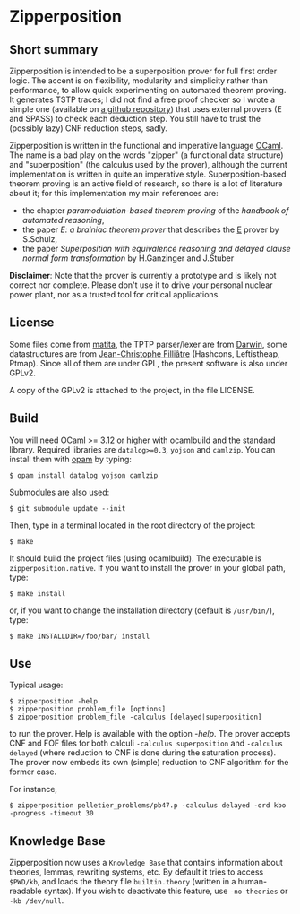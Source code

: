 # Zipperposition

## Short summary
Zipperposition is intended to be a superposition prover for full first order logic. The accent
is on flexibility, modularity and simplicity rather than performance, to allow
quick experimenting on automated theorem proving. It generates TSTP traces; I did
not find a free proof checker so I wrote a simple one (available on
[a github repository](https://github.com/c-cube/tstp-proof-checker "proof checker"))
that uses external provers (E and SPASS) to check each deduction step. You still
have to trust the (possibly lazy) CNF reduction steps, sadly.

Zipperposition is written in the functional and imperative language
[OCaml](http://caml.inria.fr). The name is a bad play on the words "zipper" (a
functional data structure) and "superposition" (the calculus used by the
prover), although the current implementation is written in quite an imperative style.
Superposition-based theorem proving is an active field of research, so
there is a lot of literature about it; for this implementation my main references
are:

* the chapter _paramodulation-based theorem proving_ of the _handbook of automated reasoning_,
* the paper _E: a brainiac theorem prover_ that describes the [E](http://eprover.org) prover by S.Schulz,
* the paper _Superposition with equivalence reasoning and delayed clause normal form transformation_ by H.Ganzinger and J.Stuber

**Disclaimer**: Note that the prover is currently a prototype and is
likely not correct nor complete. Please don't use it to drive your personal
nuclear power plant, nor as a trusted tool for critical applications.

## License
Some files come from [matita](http://matita.cs.unibo.it/), the TPTP
parser/lexer are from [Darwin](http://combination.cs.uiowa.edu/Darwin/), some
datastructures are from [Jean-Christophe Filliâtre](http://www.lri.fr/~filliatr/software.en.html/)
(Hashcons, Leftistheap, Ptmap). Since all of them are under GPL, the present software is also
under GPLv2.

A copy of the GPLv2 is attached to the project, in the file LICENSE.

## Build

You will need OCaml >= 3.12 or higher with ocamlbuild and the standard
library.
Required libraries are `datalog>=0.3`, `yojson` and `camlzip`.
You can install  them with [opam](http://opam.ocamlpro.com/) by typing:

    $ opam install datalog yojson camlzip

Submodules are also used:

    $ git submodule update --init

Then, type in a terminal located in the root directory of the project:

    $ make

It should build the project files (using ocamlbuild).
The executable is `zipperposition.native`. If you want to install the prover
in your global path, type:

    $ make install

or, if you want to change the installation directory (default is `/usr/bin/`), type:

    $ make INSTALLDIR=/foo/bar/ install

## Use

Typical usage:

    $ zipperposition -help
    $ zipperposition problem_file [options]
    $ zipperposition problem_file -calculus [delayed|superposition]

to run the prover. Help is available with the option *-help*. The prover
accepts CNF and FOF files for both calculi `-calculus superposition` and
`-calculus delayed` (where reduction to CNF is done during the saturation
process). The prover now embeds its own (simple) reduction to CNF algorithm
for the former case.

For instance,

    $ zipperposition pelletier_problems/pb47.p -calculus delayed -ord kbo -progress -timeout 30

## Knowledge Base

Zipperposition now uses a `Knowledge Base` that contains information about theories,
lemmas, rewriting systems, etc. By default it tries to access `$PWD/kb`, and loads
the theory file `builtin.theory` (written in a human-readable syntax). If you
wish to deactivate this feature, use `-no-theories` or `-kb /dev/null`.
